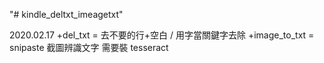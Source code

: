 "# kindle_deltxt_imeagetxt" 

2020.02.17 
+del_txt = 去不要的行+空白 / 用字當關鍵字去除
+image_to_txt = snipaste 截圖辨識文字 需要裝 tesseract